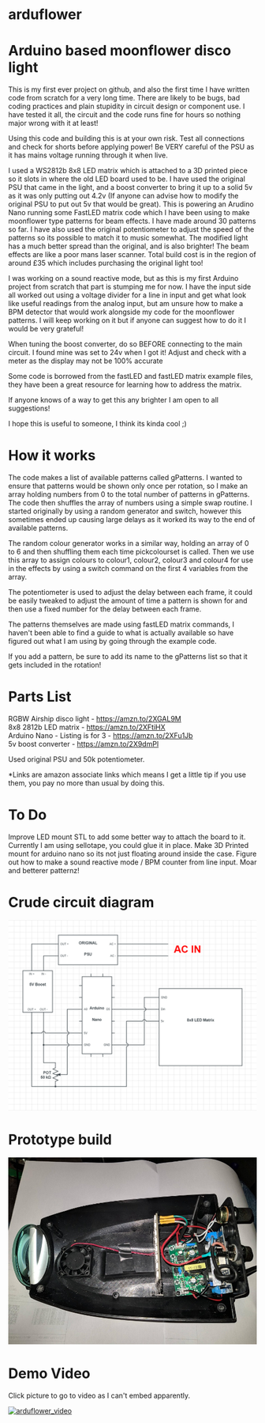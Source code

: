 # arduflower
# Arduino based moonflower disco light

This is my first ever project on github, and also the first time I have written code from scratch for a very long time. There are likely to be bugs, bad coding practices and plain stupidity in circuit design or component use. I have tested it all, the circuit and the code runs fine for hours so nothing major wrong with it at least!

Using this code and building this is at your own risk. Test all connections and check for shorts before applying power! Be VERY careful of the PSU as it has mains voltage running through it when live.

I used a WS2812b 8x8 LED matrix which is attached to a 3D printed piece so it slots in where the old LED board used to be. I have used the original PSU that came in the light, and a boost converter to bring it up to a solid 5v as it was only putting out 4.2v (If anyone can advise how to modify the original PSU to put out 5v that would be great). This is powering an Arudino Nano running some FastLED matrix code which I have been using to make moonflower type patterns for beam effects. I have made around 30 patterns so far. I have also used the original potentiometer to adjust the speed of the patterns so its possible to match it to music somewhat. The modified light has a much better spread than the original, and is also brighter! The beam effects are like a poor mans laser scanner. Total build cost is in the region of around £35 which includes purchasing the original light too!

I was working on a sound reactive mode, but as this is my first Arduino project from scratch that part is stumping me for now. I have the input side all worked out using a voltage divider for a line in input and get what look like useful readings from the analog input, but am unsure how to make a BPM detector that would work alongside my code for the moonflower patterns. I will keep working on it but if anyone can suggest how to do it I would be very grateful!

When tuning the boost converter, do so BEFORE connecting to the main circuit. I found mine was set to 24v when I got it! Adjust and check with a meter as the display may not be 100% accurate

Some code is borrowed from the fastLED and fastLED matrix example files, they have been a great resource for learning how to address the matrix.

If anyone knows of a way to get this any brighter I am open to all suggestions!

I hope this is useful to someone, I think its kinda cool ;)

# How it works

The code makes a list of available patterns called gPatterns. I wanted to ensure that patterns would be shown only once per rotation, so I make an array holding numbers from 0 to the total number of patterns in gPatterns. The code then shuffles the array of numbers using a simple swap routine. I started originally by using a random generator and switch, however this sometimes ended up causing large delays as it worked its way to the end of available patterns.

The random colour generator works in a similar way, holding an array of 0 to 6 and then shuffling them each time pickcolourset is called. Then we use this array to assign colours to colour1, colour2, colour3 and colour4 for use in the effects by using a switch command on the first 4 variables from the array.

The potentiometer is used to adjust the delay between each frame, it could be easily tweaked to adjust the amount of time a pattern is shown for and then use a fixed number for the delay between each frame.

The patterns themselves are made using fastLED matrix commands, I haven't been able to find a guide to what is actually available so have figured out what I am using by going through the example code.

If you add a pattern, be sure to add its name to the gPatterns list so that it gets included in the rotation!

# Parts List

RGBW Airship disco light - https://amzn.to/2XGAL9M<br>
8x8 2812b LED matrix - https://amzn.to/2XFtiHX<br>
Arduino Nano - Listing is for 3 - https://amzn.to/2XFu1Jb<br>
5v boost converter - https://amzn.to/2X9dmPl

Used original PSU and 50k potentiometer.

*Links are amazon associate links which means I get a little tip if you use them, you pay no more than usual by doing this.

# To Do

Improve LED mount STL to add some better way to attach the board to it. Currently I am using sellotape, you could glue it in place.
Make 3D Printed mount for arduino nano so its not just floating around inside the case.
Figure out how to make a sound reactive mode / BPM counter from line input.
Moar and betterer patternz!

# Crude circuit diagram

![CircuitDiagram](images/arduflower_diagram.png?raw=true)

# Prototype build

![PrototypeImage](images/arduflower_prototype.jpg?raw=true)

# Demo Video
Click picture to go to video as I can't embed apparently.

[![arduflower_video](https://img.youtube.com/vi/sVy2k0N5fuQ/0.jpg)](https://www.youtube.com/watch?v=sVy2k0N5fuQ)
